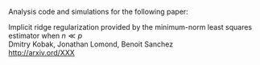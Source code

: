 Analysis code and simulations for the following paper:

Implicit ridge regularization provided by the minimum-norm least squares estimator when $n\ll p$  
Dmitry Kobak, Jonathan Lomond, Benoit Sanchez  
http://arxiv.ord/XXX
